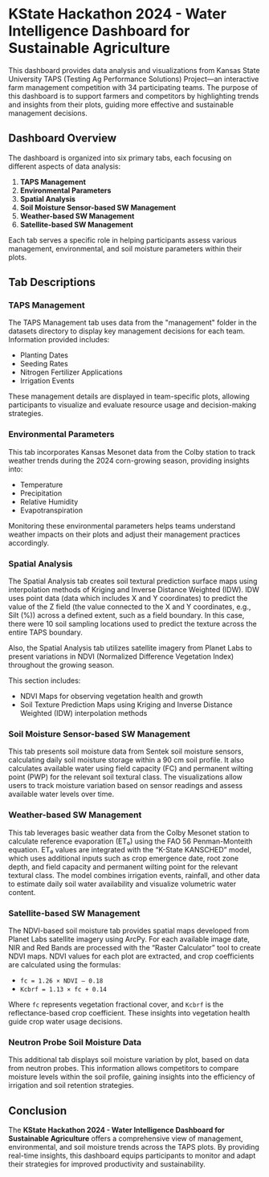 # KState Hackathon 2024 - Water Intelligence Dashboard for Sustainable Agriculture 

This dashboard provides data analysis and visualizations from Kansas State University TAPS (Testing Ag Performance Solutions) Project—an interactive farm management competition with 34 participating teams. The purpose of this dashboard is to support farmers and competitors by highlighting trends and insights from their plots, guiding more effective and sustainable management decisions.

## Dashboard Overview 

The dashboard is organized into six primary tabs, each focusing on different aspects of data analysis:

1. **TAPS Management**
2. **Environmental Parameters**
3. **Spatial Analysis**
4. **Soil Moisture Sensor-based SW Management**
5. **Weather-based SW Management**
6. **Satellite-based SW Management**

Each tab serves a specific role in helping participants assess various management, environmental, and soil moisture parameters within their plots.

## Tab Descriptions 

### TAPS Management 

The TAPS Management tab uses data from the "management" folder in the datasets directory to display key management decisions for each team. Information provided includes:

- Planting Dates
- Seeding Rates
- Nitrogen Fertilizer Applications
- Irrigation Events

These management details are displayed in team-specific plots, allowing participants to visualize and evaluate resource usage and decision-making strategies.

### Environmental Parameters 

This tab incorporates Kansas Mesonet data from the Colby station to track weather trends during the 2024 corn-growing season, providing insights into:

- Temperature
- Precipitation
- Relative Humidity
- Evapotranspiration 

Monitoring these environmental parameters helps teams understand weather impacts on their plots and adjust their management practices accordingly.

### Spatial Analysis 

The Spatial Analysis tab creates soil textural prediction surface maps using interpolation methods of Kriging and Inverse Distance Weighted (IDW). IDW uses point data (data which includes X and Y coordinates) to predict the value of the Z field (the value connected to the X and Y coordinates, e.g., Silt (%)) across a defined extent, such as a field boundary. In this case, there were 10 soil sampling locations used to predict the texture across the entire TAPS boundary.

Also, the Spatial Analysis tab utilizes satellite imagery from Planet Labs to present variations in NDVI (Normalized Difference Vegetation Index) throughout the growing season.

This section includes:

- NDVI Maps for observing vegetation health and growth
- Soil Texture Prediction Maps using Kriging and Inverse Distance Weighted (IDW) interpolation methods

### Soil Moisture Sensor-based SW Management  

This tab presents soil moisture data from Sentek soil moisture sensors, calculating daily soil moisture storage within a 90 cm soil profile. It also calculates available water using field capacity (FC) and permanent wilting point (PWP) for the relevant soil textural class. The visualizations allow users to track moisture variation based on sensor readings and assess available water levels over time.

### Weather-based SW Management 

This tab leverages basic weather data from the Colby Mesonet station to calculate reference evaporation (ET₀) using the FAO 56 Penman-Monteith equation. ET₀ values are integrated with the “K-State KANSCHED” model, which uses additional inputs such as crop emergence date, root zone depth, and field capacity and permanent wilting point for the relevant textural class. The model combines irrigation events, rainfall, and other data to estimate daily soil water availability and visualize volumetric water content.

### Satellite-based SW Management  

The NDVI-based soil moisture tab provides spatial maps developed from Planet Labs satellite imagery using ArcPy. For each available image date, NIR and Red Bands are processed with the “Raster Calculator” tool to create NDVI maps. NDVI values for each plot are extracted, and crop coefficients are calculated using the formulas:

- `fc = 1.26 × NDVI – 0.18`
- `Kcbrf = 1.13 × fc + 0.14`

Where `fc` represents vegetation fractional cover, and `Kcbrf` is the reflectance-based crop coefficient. These insights into vegetation health guide crop water usage decisions.

### Neutron Probe Soil Moisture Data 

This additional tab displays soil moisture variation by plot, based on data from neutron probes. This information allows competitors to compare moisture levels within the soil profile, gaining insights into the efficiency of irrigation and soil retention strategies.

## Conclusion

The **KState Hackathon 2024 - Water Intelligence Dashboard for Sustainable Agriculture** offers a comprehensive view of management, environmental, and soil moisture trends across the TAPS plots. By providing real-time insights, this dashboard equips participants to monitor and adapt their strategies for improved productivity and sustainability.
